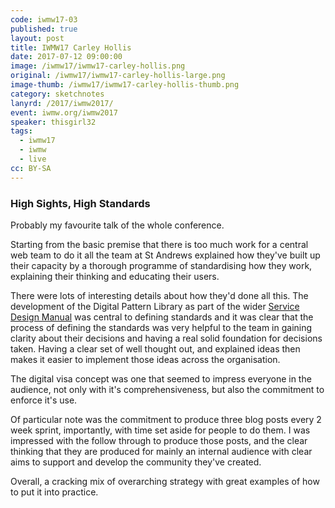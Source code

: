 ```yaml
---
code: iwmw17-03
published: true
layout: post
title: IWMW17 Carley Hollis
date: 2017-07-12 09:00:00
image: /iwmw17/iwmw17-carley-hollis.png
original: /iwmw17/iwmw17-carley-hollis-large.png
image-thumb: /iwmw17/iwmw17-carley-hollis-thumb.png
category: sketchnotes
lanyrd: /2017/iwmw2017/
event: iwmw.org/iwmw2017
speaker: thisgirl32
tags:
  - iwmw17
  - iwmw
  - live
cc: BY-SA
---
```


### High Sights, High Standards

Probably my favourite talk of the whole conference.

Starting from the basic premise that there is too much work for a central web team to do it all the team at St Andrews explained how they've built up their capacity by a thorough programme of standardising how they work, explaining their thinking and educating their users.

There were lots of interesting details about how they'd done all this. The development of the Digital Pattern Library as part of the wider [Service Design Manual][service] was central to defining standards and it was clear that the process of defining the standards was very helpful to the team in gaining clarity about their decisions and having a real solid foundation for decisions taken. Having a clear set of well thought out, and explained ideas then makes it easier to implement those ideas across the organisation.

The digital visa concept was one that seemed to impress everyone in the audience, not only with it's comprehensiveness, but also the commitment to enforce it's use.

Of particular note was the commitment to produce three blog posts every 2 week sprint, importantly, with time set aside for people to do them. I was impressed with the follow through to produce those posts, and the clear thinking that they are produced for mainly an internal audience with clear aims to support and develop the community they've created.

Overall, a cracking mix of overarching strategy with great examples of how to put it into practice.

[service]:https://www.st-andrews.ac.uk/digital-standards/service-manual/
